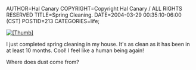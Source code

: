 AUTHOR=Hal Canary
COPYRIGHT=Copyright Hal Canary / ALL RIGHTS RESERVED
TITLE=Spring Cleaning.
DATE=2004-03-29 00:35:10-06:00 (CST)
POSTID=213
CATEGORIES=life;

[![[Thumb]](https://halcanary.org/photos/thumb/2004-03-29_spring_clean.jpg)](https://halcanary.org/photos/2004-03-29_spring_clean.jpg)

I just completed spring cleaning in my house. It's as clean as it has been in at least 10 months. Cool! I feel like a human being again!

Where does dust come from?
